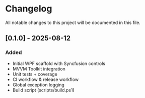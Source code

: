 # Changelog
All notable changes to this project will be documented in this file.

## [0.1.0] - 2025-08-12
### Added
- Initial WPF scaffold with Syncfusion controls
- MVVM Toolkit integration
- Unit tests + coverage
- CI workflow & release workflow
- Global exception logging
- Build script (scripts/build.ps1)
